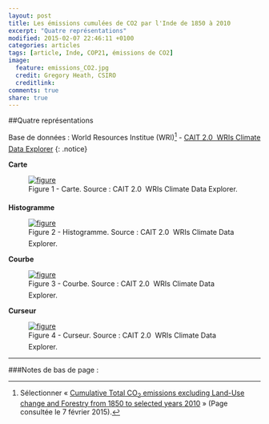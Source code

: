 ```yaml
---
layout: post
title: Les émissions cumulées de CO2 par l'Inde de 1850 à 2010
excerpt: "Quatre représentations"
modified: 2015-02-07 22:46:11 +0100
categories: articles
tags: [article, Inde, COP21, émissions de CO2]
image:
  feature: emissions_CO2.jpg
  credit: Gregory Heath, CSIRO
  creditlink: 
comments: true
share: true
---
```

##Quatre représentations

Base de données : World Resources Institue (WRI)[^1] - [CAIT 2.0  WRIs Climate Data Explorer](http://www.wri.org/our-work/project/cait-climate-data-explorer "Lien externe")
{: .notice}

**Carte**

<figure>
	<a href="http://www.notretribunet.fr/MonBlogGitHub/images/png/inde_emissions_cumulees_co2_fig1.png"><img src="http://bit.ly/1v95fe1" alt="figure" /></a>
	<figcaption>Figure 1 - Carte. Source : CAIT 2.0  WRIs Climate Data Explorer.</figcaption>
</figure>

**Histogramme**

<figure>
	<a href="http://www.notretribunet.fr/MonBlogGitHub/images/png/inde_emissions_cumulees_co2_fig2.png"><img src="http://bit.ly/1v95J3U" alt="figure" /></a>
	<figcaption>Figure 2 - Histogramme. Source : CAIT 2.0  WRIs Climate Data Explorer.</figcaption>
</figure>

**Courbe**

<figure>
	<a href="http://www.notretribunet.fr/MonBlogGitHub/images/png/inde_emissions_cumulees_co2_fig3.png"><img src="http://bit.ly/1upn6T8" alt="figure" /></a>
	<figcaption>Figure 3 - Courbe. Source : CAIT 2.0  WRIs Climate Data Explorer.</figcaption>
</figure>

**Curseur**

<figure>
	<a href="http://www.notretribunet.fr/MonBlogGitHub/images/png/inde_emissions_cumulees_co2_fig4.png"><img src="http://bit.ly/1KtUa07" alt="figure" /></a>
	<figcaption>Figure 4 - Curseur. Source : CAIT 2.0  WRIs Climate Data Explorer.</figcaption>
</figure>

---

###Notes de bas de page :

[^1]:Sélectionner « [Cumulative Total CO<sub>2</sub> emissions excluding Land-Use change and Forestry from 1850 to selected years 2010](http://cait2.wri.org/wri/Country%20GHG%20Emissions?indicator[]=Total%20CO2%20Emissions%20Excluding%20Land-Use%20Change%20and%20Forestry&year[]=2011&chartType=geo "Lien externe") » (Page consultée le 7 février 2015).